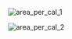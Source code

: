 ![area_per_cal_1](https://user-images.githubusercontent.com/82468072/138599863-91f8d32a-e7d1-4aaf-89a5-15ac4df0ddd1.PNG)

![area_per_cal_2](https://user-images.githubusercontent.com/82468072/138599865-b1567378-5b30-4343-8a03-45273ff15944.PNG)
